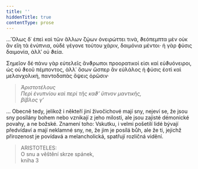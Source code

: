 ```yaml
---
title: ''
hiddenTitle: true
contentType: prose
---
```


<section>

…Ὅλως δ᾽ ἐπεὶ καὶ τῶν ἄλλων ζῴων ὀνειρώττει τινὰ, ϑεόπεμπτα μὲν οὐκ ἂν εἴη τὰ ἐνύπνια, οὐδὲ γέγονε τούτου χάριν, δαιμόνια μέντοι· ἡ γὰρ ϕύσις δαιμονία, ἀλλ’ οὐ ϑεία.

Σημεῖον δέ·πάνυ γὰρ εὐτελεῖς ἄνϑρωποι προορατικοί εἰσι καἰ εὐϑυόνειροι, ώς οὐ ϑεοῦ πέμποντος, ἀλλ᾽ ὅσων ὥσπερ ἂν εὐλάλος ἡ ϕύσις ἐοτὶ καὶ μελανχολική, παντοδαπὰς ὄψεις ὁρῶσιν·

> _Ἀριστοτέλους  
> Περὶ ἐνυπνίου καὶ περὶ τῆς καϑ’ ὕπνον μαντικῆς,  
> βίβλος γ’_

… Obecně tedy, jelikož i někteří jiní živočichové mají sny, nejeví se, že jsou sny posílány bohem nebo vznikají z jeho milosti, ale jsou zajisté démonické povahy, a ne božské. Znamení toho: Vskutku, i velmi pošetilí lidé bývají předvídaví a mají neklamné sny, ne, že jim je posílá bůh, ale že ti, jejichž přirozenost je povídavá a melancholická, spatřují rozličná vidění.

> ARISTOTELES:  
> O snu a věštění skrze spánek,  
> kniha 3

</section>
